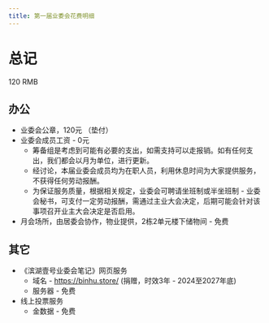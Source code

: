```yaml
---
title: 第一届业委会花费明细
---
```


# 总记

120 RMB

## 办公

- 业委会公章，120元 （垫付）
- 业委会成员工资 - 0元
  - 筹备组是考虑到可能有必要的支出，如需支持可以走报销。如有任何支出，我们都会以月为单位，进行更新。
  - 经讨论，本届业委会成员均为在职人员，利用休息时间为大家提供服务，不获得任何劳动报酬。
  - 为保证服务质量，根据相关规定，业委会可聘请坐班制或半坐班制 - 业委会秘书，可支付一定劳动报酬，需通过主业大会决定，后期可能会针对该事项召开业主大会决定是否启用。
- 月会场所，由居委会协作，物业提供，2栋2单元楼下储物间 - 免费

## 其它

- 《滨湖壹号业委会笔记》网页服务
  - 域名 - https://binhu.store/ (捐赠，时效3年 - 2024至2027年底)
  - 服务器 - 免费
- 线上投票服务
  - 金数据 - 免费

